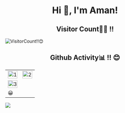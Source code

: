 

<h1 align="center">Hi 👋, I'm Aman!</h1>

<h2 align="center">Visitor Count👨‍💻 !! </h2>
<p align="center">
  
  ![VisitorCount!!😊](https://profile-counter.glitch.me/{addixit1}/count.svg) 
  
</p>
   
<h2 align="center">Github Activity📊 !! 😊 </h2>   
   
<table>
  <tr>
    <td><img src="https://github-readme-stats.vercel.app/api?username=addixit1&theme=radical&show_icons=true"  display=block width=100% height=auto  alt="1" ></td>
    <td><img src="https://github-readme-stats.vercel.app/api/top-langs/?username=addixit1&theme=radical&layout=compact&hide=Jupyter%20Notebook"  display=block width=100% height=auto  alt="2" ></td>
   </tr> 
  <tr><td><img src="https://github-readme-streak-stats.herokuapp.com/?user=addixit1&theme=tokyonight"  display=block width=100% height=auto alt="3" ></td></tr>
   <tr><td>😀</td></tr>
</table>
    
    
<!--  <h2 align="center">Yuvi's Productivity Stats📈 !! 😊</h2> -->

<div>
<img src="https://github-readme-activity-graph-1.josr3.repl.co/graph?username=addixit1&theme=radical&bg_color=00000000&point=00000000&line=FC6401&hide_border=true&custom_title=&color=969696&area=true&area_color=FC6401">
  </div>
